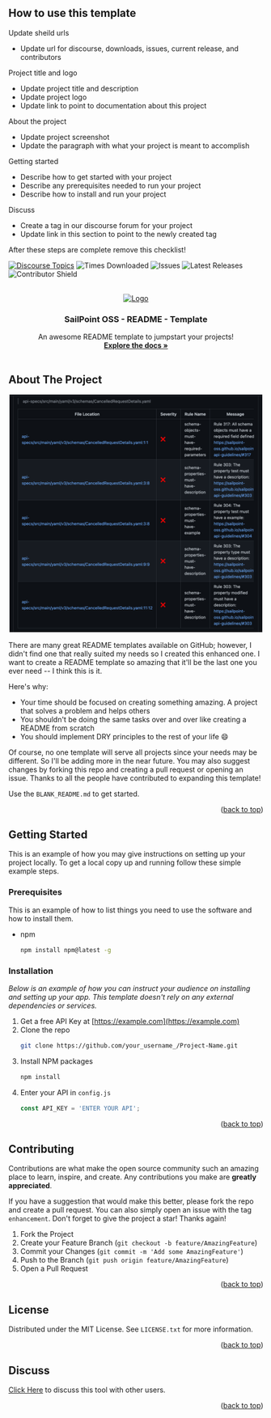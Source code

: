 <a id="readme-top"></a>

## How to use this template

Update sheild urls

* Update url for discourse, downloads, issues, current release, and contributors

Project title and logo

* Update project title and description
* Update project logo
* Update link to point to documentation about this project

About the project

* Update project screenshot
* Update the paragraph with what your project is meant to accomplish

Getting started

* Describe how to get started with your project
* Describe any prerequisites needed to run your project
* Describe how to install and run your project

Discuss

* Create a tag in our discourse forum for your project
* Update link in this section to point to the newly created tag

After these steps are complete remove this checklist!

[![Discourse Topics][discourse-shield]][discourse-url]
![Times Downloaded][downloads-shield]
![Issues][issues-shield]
![Latest Releases][release-shield]
![Contributor Shield][contributor-shield]

[discourse-shield]: https://img.shields.io/discourse/topics?label=Discuss%20This%20Tool&server=https%3A%2F%2Fdeveloper.sailpoint.com%2Fdiscuss
[discourse-url]: https://developer.sailpoint.com/discuss/tag/workflows
[downloads-shield]: https://img.shields.io/github/downloads/sailpoint-oss/api-linter/total?label=Downloads
[issues-shield]:https://img.shields.io/github/issues/sailpoint-oss/api-linter?label=Issues
[release-shield]: https://img.shields.io/github/v/release/sailpoint-oss/api-linter?label=Current%20Release
[contributor-shield]:https://img.shields.io/github/contributors/sailpoint-oss/api-linter?label=Contributors

[product-screenshot]: ./assets/images/api-linter-output.png

<!-- PROJECT LOGO -->
<br />
<div align="center">
  <a href="https://github.com/othneildrew/Best-README-Template">
    <img src="https://avatars.githubusercontent.com/u/63106368?s=200&v=4" alt="Logo" width="80" height="80">
  </a>

  <h3 align="center">SailPoint OSS - README - Template</h3>

  <p align="center">
    An awesome README template to jumpstart your projects!
    <br />
    <a href="https://github.com/othneildrew/Best-README-Template"><strong>Explore the docs »</strong></a>
    <br />
    <br />
    <!-- <a href="https://github.com/sailpoint/repo-template">View Demo</a>
    ·
    <a href="https://github.com/sailpoint-oss/repo-template/issues">Report Bug</a>
    ·
    <a href="https://github.com/sailpoint-oss/repo-template/issueschoose">Request Feature</a> -->
  </p>
</div>

<!-- ABOUT THE PROJECT -->
## About The Project

<div align="center">
<img src="./assets/images/api-linter-output.png" width="500" height="" style="text-align:center">
</div>

There are many great README templates available on GitHub; however, I didn't find one that really suited my needs so I created this enhanced one. I want to create a README template so amazing that it'll be the last one you ever need -- I think this is it.

Here's why:
* Your time should be focused on creating something amazing. A project that solves a problem and helps others
* You shouldn't be doing the same tasks over and over like creating a README from scratch
* You should implement DRY principles to the rest of your life :smile:

Of course, no one template will serve all projects since your needs may be different. So I'll be adding more in the near future. You may also suggest changes by forking this repo and creating a pull request or opening an issue. Thanks to all the people have contributed to expanding this template!

Use the `BLANK_README.md` to get started.

<p align="right">(<a href="#readme-top">back to top</a>)</p>

<!-- GETTING STARTED -->
## Getting Started

This is an example of how you may give instructions on setting up your project locally.
To get a local copy up and running follow these simple example steps.

### Prerequisites

This is an example of how to list things you need to use the software and how to install them.
* npm
  ```sh
  npm install npm@latest -g
  ```

### Installation

_Below is an example of how you can instruct your audience on installing and setting up your app. This template doesn't rely on any external dependencies or services._

1. Get a free API Key at [https://example.com](https://example.com)
2. Clone the repo
   ```sh
   git clone https://github.com/your_username_/Project-Name.git
   ```
3. Install NPM packages
   ```sh
   npm install
   ```
4. Enter your API in `config.js`
   ```js
   const API_KEY = 'ENTER YOUR API';
   ```

<p align="right">(<a href="#readme-top">back to top</a>)</p>


<!-- CONTRIBUTING -->
## Contributing

Contributions are what make the open source community such an amazing place to learn, inspire, and create. Any contributions you make are **greatly appreciated**.

If you have a suggestion that would make this better, please fork the repo and create a pull request. You can also simply open an issue with the tag `enhancement`.
Don't forget to give the project a star! Thanks again!

1. Fork the Project
2. Create your Feature Branch (`git checkout -b feature/AmazingFeature`)
3. Commit your Changes (`git commit -m 'Add some AmazingFeature'`)
4. Push to the Branch (`git push origin feature/AmazingFeature`)
5. Open a Pull Request

<p align="right">(<a href="#readme-top">back to top</a>)</p>

<!-- LICENSE -->
## License

Distributed under the MIT License. See `LICENSE.txt` for more information.

<p align="right">(<a href="#readme-top">back to top</a>)</p>

<!-- CONTACT -->
## Discuss
[Click Here](https://developer.sailpoint.com/dicuss/tag/{tagName}) to discuss this tool with other users.

<p align="right">(<a href="#readme-top">back to top</a>)</p>